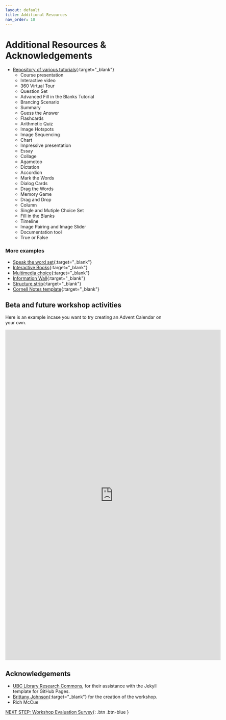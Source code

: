 ```yaml
---
layout: default
title: Additional Resources
nav_order: 10
---
```

# Additional Resources & Acknowledgements
- [Repository of various tutorials](https://h5p.org/documentation/for-authors/tutorials){:target="_blank"}
    - Course presentation
    - Interactive video
    - 360 Virtual Tour
    - Question Set
    - Advanced Fill in the Blanks Tutorial
    - Brancing Scenario
    - Summary
    - Guess the Answer
    - Flashcards
    - Arithmetic Quiz
    - Image Hotspots
    - Image Sequencing
    - Chart
    - Impressive presentation
    - Essay
    - Collage
    - Agamotoo
    - Dictation
    - Accordion
    - Mark the Words
    - Dialog Cards
    - Drag the Words
    - Memory Game
    - Drag and Drop
    - Column
    - Single and Mutiple Choice Set
    - Fill in the Blanks
    - Timeline
    - Image Pairing and Image Slider
    - Documentation tool
    - True or False
### More examples
- [Speak the word set](https://h5p.org/speak-the-words-set#example=119337){:target="_blank"}
- [Interactive Books](https://h5p.org/content-types/interactive-book){:target="_blank"}
- [Multimedia choice](https://h5p.org/content-types/image-choice){:target="_blank"}
- [Information Wall](https://h5p.org/content-types/information-wall){:target="_blank"}
- [Structure strip](https://h5p.org/content-types/structure-strip){:target="_blank"}
- [Cornell Notes template](https://h5p.org/node/1252534){:target="_blank"}
## Beta and future workshop activities
Here is an example incase you want to try creating an Advent Calendar on your own.<br>
<iframe src="https://brittanyseducblog.opened.ca/wp-admin/admin-ajax.php?action=h5p_embed&id=8" width="675" height="1037" frameborder="0" allowfullscreen="allowfullscreen" title="Les jours de decembre"></iframe><script src="https://brittanyseducblog.opened.ca/wp-content/plugins/h5p/h5p-php-library/js/h5p-resizer.js" charset="UTF-8"></script><br>

## Acknowledgements

- [UBC Library Research Commons](https://github.com/ubc-library-rc/), for their assistance with the Jekyll template for GitHub Pages.
- [Brittany Johnson](https://brittanyseducblog.opened.ca/){:target="_blank"} for the creation of the workshop.
- Rich McCue

[NEXT STEP: Workshop Evaluation Survey](workshop-survey.html){: .btn .btn-blue }
